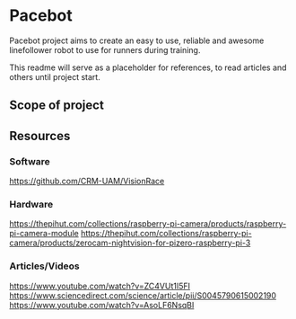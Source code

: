 # Pacebot

Pacebot project aims to create an easy to use, reliable and awesome linefollower robot to use for runners during training.

This readme will serve as a placeholder for references, to read articles and others until project start.


## Scope of project


## Resources

### Software
https://github.com/CRM-UAM/VisionRace

### Hardware
https://thepihut.com/collections/raspberry-pi-camera/products/raspberry-pi-camera-module
https://thepihut.com/collections/raspberry-pi-camera/products/zerocam-nightvision-for-pizero-raspberry-pi-3


### Articles/Videos
https://www.youtube.com/watch?v=ZC4VUt1I5FI
https://www.sciencedirect.com/science/article/pii/S0045790615002190
https://www.youtube.com/watch?v=AsoLF6NsqBI


